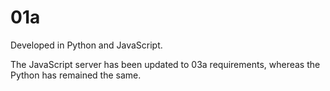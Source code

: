# 01a

Developed in Python and JavaScript.

The JavaScript server has been updated to 03a requirements, whereas the Python has remained the same.
